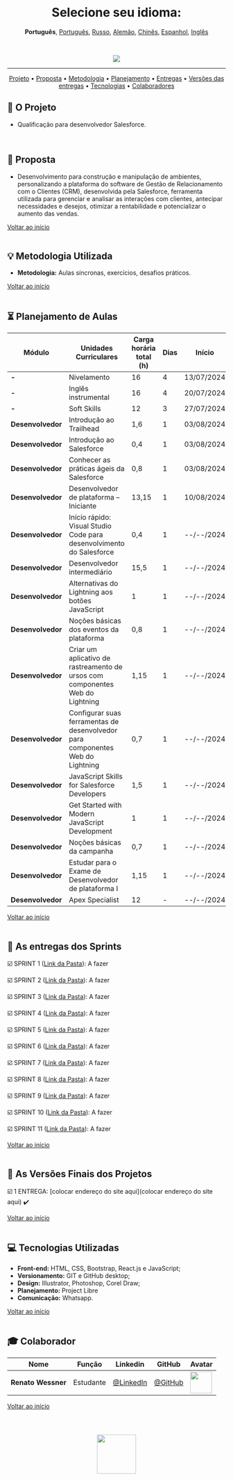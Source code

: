 <br>

<h1 align="center">
    Selecione seu idioma: 
</h1>
<p align="center">
    <strong>Português</strong>, 
    <a href="https://github.com/renato-wessmer/FAT/blob/main/salesforce_developer/README.md">Português</a>, 
    <a href="https://github.com/renato-wessmer/FAT/blob/main/salesforce_developer/README_Russian.md">Russo</a>, 
    <a href="https://github.com/renato-wessmer/FAT/blob/main/salesforce_developer/README_German.md">Alemão</a>, 
    <a href="https://github.com/renato-wessmer/FAT/blob/main/salesforce_developer/README_Chinese.md">Chinês</a>, 
    <a href="https://github.com/renato-wessmer/FAT/blob/main/salesforce_developer/README_Spanish.md">Espanhol</a>, 
    <a href="https://github.com/renato-wessmer/FAT/blob/main/salesforce_developer/README_English.md">Inglês</a>
</p>

<br>

<p align="center">
      <img src="/Imagens Geral/tech.JPG">
<p align="center">

<hr>

<p align="center">
  <a href ="#rocket-o-projeto">Projeto</a>  •
  <a href ="#dart-proposta">Proposta</a>  •
  <a href ="#bulb-metodologia-utilizada">Metodologia</a>  •
  <a href ="#hourglass_flowing_sand-planejamento-de-aulas">Planejamento</a>  •
  <a href ="#calendar-as-entregas-dos-sprints">Entregas</a>  •
  <a href ="#camera_flash-as-versões-finais-dos-projetos">Versões das entregas</a>  •
  <a href ="#computer-tecnologias-utilizadas">Tecnologias</a>  •
  <a href ="#mortar_board-colaborador">Colaboradores</a>
</p>

## :rocket: O Projeto

* Qualificação para desenvolvedor Salesforce.
<br>

## :dart: Proposta

* Desenvolvimento para construção e manipulação de ambientes, personalizando a plataforma do software de Gestão de Relacionamento com o Clientes (CRM), desenvolvida pela Salesforce, ferramenta utilizada para gerenciar e analisar as interações com clientes, antecipar necessidades e desejos, otimizar a rentabilidade e potencializar o aumento das vendas.

<a href ="#pushpin-início">Voltar ao início</a>  
<br>

## :bulb: Metodologia Utilizada

* **Metodologia:** Aulas síncronas, exercícios, desafios práticos.

<a href ="#pushpin-início">Voltar ao início</a>  
<br> 

## :hourglass_flowing_sand: Planejamento de Aulas
      
|Módulo|Unidades Curriculares|Carga horária total (h)|Dias|Início|Término|
|--------|--------|--------|--------|--------|--------|
|**-**|Nivelamento|16|4|13/07/2024|03/08/2024|
|**-**|Inglês instrumental|16|4|20/07/2024|19/10/2024|
|**-**|Soft Skills|12|3|27/07/2024|26/10/2024|
|**Desenvolvedor**|Introdução ao Trailhead|1,6|1|03/08/2024|03/08/2024|
|**Desenvolvedor**|Introdução ao Salesforce|0,4|1|03/08/2024|03/08/2024|
|**Desenvolvedor**|Conhecer as práticas ágeis da Salesforce|0,8|1|03/08/2024|03/08/2024|
|**Desenvolvedor**|Desenvolvedor de plataforma – Iniciante|13,15|1|10/08/2024|10/08/2024|
|**Desenvolvedor**|Início rápido: Visual Studio Code para desenvolvimento do Salesforce|0,4|1|--/--/2024|--/--/2024|
|**Desenvolvedor**|Desenvolvedor intermediário|15,5|1|--/--/2024|--/--/2024|
|**Desenvolvedor**|Alternativas do Lightning aos botões JavaScript|1|1|--/--/2024|--/--/2024|
|**Desenvolvedor**|Noções básicas dos eventos da plataforma|0,8|1|--/--/2024|--/--/2024|
|**Desenvolvedor**|Criar um aplicativo de rastreamento de ursos com componentes Web do Lightning|1,15|1|--/--/2024|--/--/2024|
|**Desenvolvedor**|Configurar suas ferramentas de desenvolvedor para componentes Web do Lightning|0,7|1|--/--/2024|--/--/2024|
|**Desenvolvedor**|JavaScript Skills for Salesforce Developers|1,5|1|--/--/2024|--/--/2024|
|**Desenvolvedor**|Get Started with Modern JavaScript Development|1|1|--/--/2024|--/--/2024|
|**Desenvolvedor**|Noções básicas da campanha|0,7|1|--/--/2024|--/--/2024|
|**Desenvolvedor**|Estudar para o Exame de Desenvolvedor de plataforma I|1,15|1|--/--/2024|--/--/2024|
|**Desenvolvedor**|Apex Specialist|12|-|--/--/2024|--/--/2024|

<a href ="#pushpin-início">Voltar ao início</a>  
<br>

## :calendar: As entregas dos Sprints

☑️ SPRINT 1 ([Link da Pasta](https://github.com/renato-wessmer/FAT/tree/main/salesforce_developer/bases/knowledge_leveling)): A fazer<!-- Concluído : heavy_check_mark-->

☑️ SPRINT 2 ([Link da Pasta](https://github.com/renato-wessmer/FAT/tree/main/salesforce_developer/bases/instrumental_english)): A fazer<!-- Concluído : heavy_check_mark-->

☑️ SPRINT 3 ([Link da Pasta](https://github.com/renato-wessmer/FAT/tree/main/salesforce_developer/bases/soft_skills)): A fazer<!-- Concluído : heavy_check_mark-->

☑️ SPRINT 4 ([Link da Pasta]()): A fazer<!-- Concluído : heavy_check_mark-->

☑️ SPRINT 5 ([Link da Pasta]()): A fazer<!-- Concluído : heavy_check_mark-->

☑️ SPRINT 6 ([Link da Pasta]()): A fazer<!-- Concluído : heavy_check_mark-->

☑️ SPRINT 7 ([Link da Pasta]()): A fazer<!-- Concluído : heavy_check_mark-->

☑️ SPRINT 8 ([Link da Pasta]()): A fazer<!-- Concluído : heavy_check_mark-->

☑️ SPRINT 9 ([Link da Pasta]()): A fazer<!-- Concluído : heavy_check_mark-->

☑️ SPRINT 10 ([Link da Pasta]()): A fazer<!-- Concluído : heavy_check_mark-->

☑️ SPRINT 11 ([Link da Pasta]()): A fazer<!-- Concluído : heavy_check_mark-->

<a href ="#pushpin-início">Voltar ao início</a>  
<br> 

## :camera_flash: As Versões Finais dos Projetos

☑️ 1 ENTREGA: [colocar endereço do site aqui](colocar endereço do site aqui) :heavy_check_mark:

<a href ="#pushpin-início">Voltar ao início</a>  
<br> 

## :computer: Tecnologias Utilizadas

* **Front-end:** HTML, CSS, Bootstrap, React.js e JavaScript;   
* **Versionamento:** GIT e GitHub desktop;           
* **Design:** Illustrator, Photoshop, Corel Draw;
* **Planejamento:** Project Libre
* **Comunicação:** Whatsapp.

<a href ="#pushpin-início">Voltar ao início</a>  
<br>     
      
## :mortar_board: Colaborador

|Nome|Função|Linkedin|GitHub|Avatar|
| -------- |-------- |-------- |-------- |-------- |
|**Renato Wessner**|Estudante| [@LinkedIn](https://www.linkedin.com/in/renato-wessmer-dev-gpti/)|[@GitHub](https://github.com/renato-wessmer)|<img src = "/Imagens Geral/renato.png" width="50" height="50"/>|

<a href ="#pushpin-início">Voltar ao início</a>  
<br>

<h1 align="center"> <img src = "Imagens Geral/senai-logo-2.png" height="90" /></h1>    